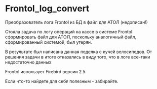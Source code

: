 # Frontol_log_convert
Преобразователь лога Frontol из БД в файл для АТОЛ (недописан!)

Стояла задача по логу операций на кассе в системе Frontol сформировать файл для АТОЛ, поскольку аналогичный файл, сформированный системой, был утерян.

В результате был написана данная поделка с кучей велосипедов. От решения задачи в итоге отказались в виду того, что в логе все-таки недостаточно данных

Frontol использует Firebird версии 2.5

Если что-то найдете для себя полезным - забирайте. 
